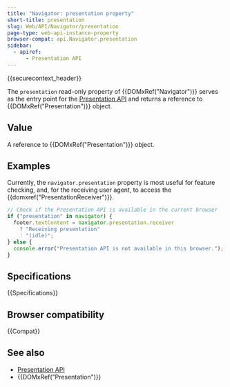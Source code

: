 ```yaml
---
title: "Navigator: presentation property"
short-title: presentation
slug: Web/API/Navigator/presentation
page-type: web-api-instance-property
browser-compat: api.Navigator.presentation
sidebar:
  - apiref:
      - Presentation API
---
```


{{securecontext_header}}

The `presentation` read-only property of {{DOMxRef("Navigator")}} serves as the entry
point for the [Presentation API](/en-US/docs/Web/API/Presentation_API) and
returns a reference to {{DOMxRef("Presentation")}} object.

## Value

A reference to {{DOMxRef("Presentation")}} object.

## Examples

Currently, the `navigator.presentation` property is most useful for feature checking, and, for the receiving user agent, to access the {{domxref("PresentationReceiver")}}.

```js
// Check if the Presentation API is available in the current browser
if ("presentation" in navigator) {
  footer.textContent = navigator.presentation.receiver
    ? "Receiving presentation"
    : "(idle)";
} else {
  console.error("Presentation API is not available in this browser.");
}
```

## Specifications

{{Specifications}}

## Browser compatibility

{{Compat}}

## See also

- [Presentation API](/en-US/docs/Web/API/Presentation_API)
- {{DOMxRef("Presentation")}}
